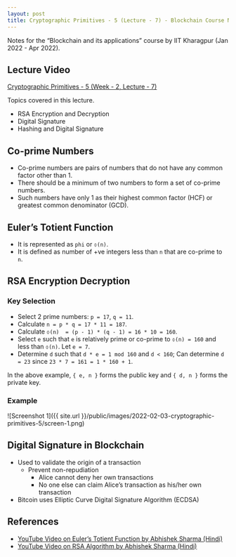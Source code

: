 ```yaml
---
layout: post
title: Cryptographic Primitives - 5 (Lecture - 7) - Blockchain Course Notes
---
```


Notes for the “Blockchain and its applications” course by IIT Kharagpur (Jan 2022 - Apr 2022).

<!--more-->

## Lecture Video

[Cryptographic Primitives - 5 (Week - 2, Lecture - 7)](https://youtu.be/qzsJv34xW-8)

Topics covered in this lecture.

- RSA Encryption and Decryption
- Digital Signature
- Hashing and Digital Signature

## Co-prime Numbers

- Co-prime numbers are pairs of numbers that do not have any common factor other than 1.
- There should be a minimum of two numbers to form a set of co-prime numbers.
- Such numbers have only 1 as their highest common factor (HCF) or greatest common denominator (GCD).

## Euler’s Totient Function

- It is represented as `phi` or ``⏀(n)``.
- It is defined as number of +ve integers less than ``n`` that are co-prime to ``n``.

## RSA Encryption Decryption

### Key Selection

- Select 2 prime numbers: ``p = 17``, ``q = 11``.
- Calculate ``n = p * q = 17 * 11 = 187``.
- Calculate ``⏀(n)  = (p - 1) * (q - 1) = 16 * 10 = 160``.
- Select ``e`` such that ``e`` is relatively prime or co-prime to ``⏀(n) = 160`` and less than ``⏀(n)``. Let ``e = 7``.
- Determine ``d`` such that ``d * e = 1 mod 160`` and ``d < 160``; Can determine ``d = 23`` since ``23 * 7 = 161 = 1 * 160 + 1``.

In the above example, ``{ e, n }`` forms the public key and ``{ d, n }`` forms the private key.

### Example
![Screenshot 1]({{ site.url }}/public/images/2022-02-03-cryptographic-primitives-5/screen-1.png)

## Digital Signature in Blockchain

- Used to validate the origin of a transaction
    - Prevent non-repudiation
        - Alice cannot deny her own transactions
        - No one else can claim Alice’s transaction as his/her own transaction
- Bitcoin uses Elliptic Curve Digital Signature Algorithm (ECDSA)

## References

- [YouTube Video on Euler’s Totient Function by Abhishek Sharma (Hindi)](https://youtu.be/ZBkpYKGPHUs)
- [YouTube Video on RSA Algorithm by Abhishek Sharma (Hindi)](https://youtu.be/rlJTMUBXhKE)
